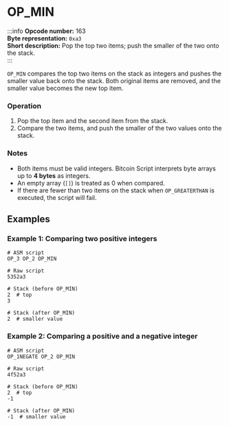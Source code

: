 # OP_MIN

:::info
**Opcode number:** 163  
**Byte representation:** `0xa3`  
**Short description:** Pop the top two items; push the smaller of the two onto the stack.  
:::

`OP_MIN` compares the top two items on the stack as integers and pushes the smaller value back onto the stack. Both original items are removed, and the smaller value becomes the new top item.

### Operation
1. Pop the top item and the second item from the stack.
2. Compare the two items, and push the smaller of the two values onto the stack.

### Notes

- Both items must be valid integers. Bitcoin Script interprets byte arrays up to **4 bytes** as integers.
- An empty array (`[]`) is treated as 0 when compared.
- If there are fewer than two items on the stack when `OP_GREATERTHAN` is executed, the script will fail.

## Examples

### Example 1: Comparing two positive integers

```shell
# ASM script
OP_3 OP_2 OP_MIN

# Raw script
5352a3

# Stack (before OP_MIN)
2  # top
3

# Stack (after OP_MIN)
2  # smaller value
```

### Example 2: Comparing a positive and a negative integer

```shell
# ASM script
OP_1NEGATE OP_2 OP_MIN

# Raw script
4f52a3

# Stack (before OP_MIN)
2  # top
-1

# Stack (after OP_MIN)
-1  # smaller value
```
